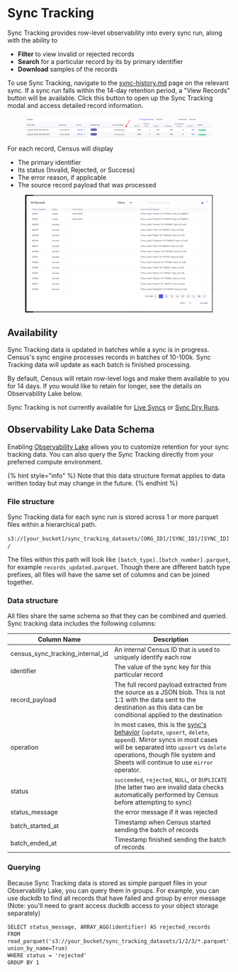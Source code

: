 # Sync Tracking

Sync Tracking provides row-level observability into every sync run, along with the ability to

* **Filter** to view invalid or rejected records
* **Search** for a particular record by its by primary identifier
* **Download** samples of the records

To use Sync Tracking, navigate to the [sync-history.md](sync-history.md "mention") page on the relevant sync. If a sync run falls within the 14-day retention period, a "View Records" button will be available. Click this button to open up the Sync Tracking modal and access detailed record information.

<figure><img src="../../.gitbook/assets/image (2) (1) (1).png" alt=""><figcaption></figcaption></figure>

For each record, Census will display

* The primary identifier
* Its status (Invalid, Rejected, or Success)
* The error reason, if applicable
* The source record payload that was processed

<figure><img src="../../.gitbook/assets/image (1) (1) (1).png" alt=""><figcaption></figcaption></figure>

## Availability

Sync Tracking data is updated in batches while a sync is in progress. Census's sync engine processes records in batches of 10-100k. Sync Tracking data will update as each batch is finished processing.

By default, Census will retain row-level logs and make them available to you for 14 days. If you would like to retain for longer, see the details on Observability Lake below.

Sync Tracking is not currently available for [Live Syncs](../core-concept/live-syncs.md) or [Sync Dry Runs](sync-dry-runs.md).

## Observability Lake Data Schema

Enabling [Observability Lake](observability-lake.md) allows you to customize retention for your sync tracking data. You can also query the Sync Tracking directly from your preferred compute environment.

{% hint style="info" %}
Note that this data structure format applies to data written today but may change in the future.
{% endhint %}

### File structure

Sync Tracking data for each sync run is stored across 1 or more parquet files within a hierarchical path.

`s3://[your_bucket]/sync_tracking_datasets/[ORG_ID]/[SYNC_ID]/[SYNC_ID]/`

The files within this path will look like `[batch_type].[batch_number].parquet`, for example `records_updated.parquet`. Though there are different batch type prefixes, all files will have the same set of columns and can be joined together.

### Data structure

All files share the same schema so that they can be combined and queried. Sync tracking data includes the following columns:

| Column Name                          | Description                                                                                                                                                                                                                                                                      |
| ------------------------------------ | -------------------------------------------------------------------------------------------------------------------------------------------------------------------------------------------------------------------------------------------------------------------------------- |
| census\_sync\_tracking\_internal\_id | An internal Census ID that is used to uniquely identify each row                                                                                                                                                                                                                 |
| identifier                           | The value of the sync key for this particular record                                                                                                                                                                                                                             |
| record\_payload                      | The full record payload extracted from the source as a JSON blob. This is not 1:1 with the data sent to the destination as this data can be conditional applied to the destination                                                                                               |
| operation                            | In most cases, this is the [sync's behavior](../core-concept/#sync-behaviors) (`update`, `upsert`, `delete`, `append`). Mirror syncs in most cases will be separated into `upsert` vs `delete` operations, though file system and Sheets will continue to use `mirror` operator. |
| status                               | `succeeded`, `rejected`, `NULL`, or `DUPLICATE` (the latter two are invalid data checks automatically performed by Census before attempting to sync)                                                                                                                             |
| status\_message                      | the error message if it was rejected                                                                                                                                                                                                                                             |
| batch\_started\_at                   | Timestamp when Census started sending the batch of records                                                                                                                                                                                                                       |
| batch\_ended\_at                     | Timestamp finished sending the batch of records                                                                                                                                                                                                                                  |

### Querying

Because Sync Tracking data is stored as simple parquet files in your Observability Lake, you can query them in groups. For example, you can use duckdb to find all records that have failed and group by error message (Note: you'll need to grant access duckdb access to your object storage separately)

```
SELECT status_message, ARRAY_AGG(identifier) AS rejected_records
FROM read_parquet('s3://your_bucket/sync_tracking_datasets/1/2/3/*.parquet', union_by_name=True)
WHERE status = 'rejected'
GROUP BY 1
```
